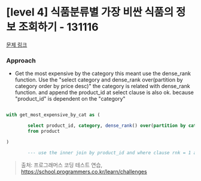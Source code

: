 # [level 4] 식품분류별 가장 비싼 식품의 정보 조회하기 - 131116 

[문제 링크](https://school.programmers.co.kr/learn/courses/30/lessons/131116) 

### Approach
- Get the most expensive by the category this meant use the dense_rank function. Use the "select category and dense_rank over(partition by category order by price desc)" the category is related with
  dense_rank function. and append the product_id at select clause is also ok. because "product_id" is dependent on the "category"


``` sql

with get_most_expensive_by_cat as (

        select product_id, category, dense_rank() over(partition by category order by price desc)
        from product

)

        --- use the inner join by product_id and where clause rnk = 1 and the other condition

```


> 출처: 프로그래머스 코딩 테스트 연습, https://school.programmers.co.kr/learn/challenges
